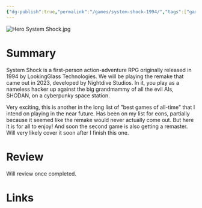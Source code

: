 ```yaml
---
{"dg-publish":true,"permalink":"/games/system-shock-1994/","tags":["games","LP"],"created":"2025-05-26","updated":"2025-07-29"}
---
```



![Hero System Shock.jpg](/img/user/Attachments/Hero%20System%20Shock.jpg)

# Summary

System Shock is a first-person action-adventure RPG originally released in 1994 by LookingGlass Technologies. We will be playing the remake that came out in 2023, developed by Nightdive Studios. In it, you play as a nameless hacker up against the big grandmammy of all the evil AIs, SHODAN, on a cyberpunky space station.

Very exciting, this is another in the long list of "best games of all-time" that I intend on playing in the near future. Has been on my list for eons, partially because it seemed like the remake would never actually come out. But here it is for all to enjoy! And soon the second game is also getting a remaster. Will very likely cover it soon after I finish this one.

# Review

Will review once completed.

# Links
